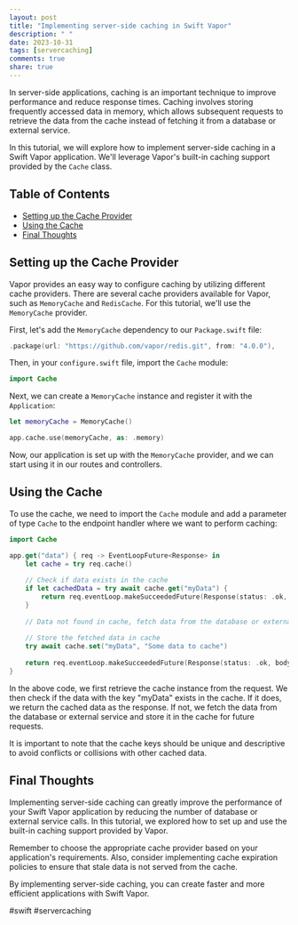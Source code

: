 ```yaml
---
layout: post
title: "Implementing server-side caching in Swift Vapor"
description: " "
date: 2023-10-31
tags: [servercaching]
comments: true
share: true
---
```


In server-side applications, caching is an important technique to improve performance and reduce response times. Caching involves storing frequently accessed data in memory, which allows subsequent requests to retrieve the data from the cache instead of fetching it from a database or external service.

In this tutorial, we will explore how to implement server-side caching in a Swift Vapor application. We'll leverage Vapor's built-in caching support provided by the `Cache` class.

## Table of Contents
- [Setting up the Cache Provider](#setting-up-the-cache-provider)
- [Using the Cache](#using-the-cache)
- [Final Thoughts](#final-thoughts)

## Setting up the Cache Provider

Vapor provides an easy way to configure caching by utilizing different cache providers. There are several cache providers available for Vapor, such as `MemoryCache` and `RedisCache`. For this tutorial, we'll use the `MemoryCache` provider.

First, let's add the `MemoryCache` dependency to our `Package.swift` file:

```swift
.package(url: "https://github.com/vapor/redis.git", from: "4.0.0"),
```

Then, in your `configure.swift` file, import the `Cache` module:

```swift
import Cache
```

Next, we can create a `MemoryCache` instance and register it with the `Application`:

```swift
let memoryCache = MemoryCache()

app.cache.use(memoryCache, as: .memory)
```

Now, our application is set up with the `MemoryCache` provider, and we can start using it in our routes and controllers.

## Using the Cache

To use the cache, we need to import the `Cache` module and add a parameter of type `Cache` to the endpoint handler where we want to perform caching:

```swift
import Cache

app.get("data") { req -> EventLoopFuture<Response> in
    let cache = try req.cache()
    
    // Check if data exists in the cache
    if let cachedData = try await cache.get("myData") {
        return req.eventLoop.makeSucceededFuture(Response(status: .ok, body: cachedData))
    }
    
    // Data not found in cache, fetch data from the database or external service
    
    // Store the fetched data in cache
    try await cache.set("myData", "Some data to cache")
    
    return req.eventLoop.makeSucceededFuture(Response(status: .ok, body: "Data fetched and cached"))
}
```

In the above code, we first retrieve the cache instance from the request. We then check if the data with the key "myData" exists in the cache. If it does, we return the cached data as the response. If not, we fetch the data from the database or external service and store it in the cache for future requests.

It is important to note that the cache keys should be unique and descriptive to avoid conflicts or collisions with other cached data.

## Final Thoughts

Implementing server-side caching can greatly improve the performance of your Swift Vapor application by reducing the number of database or external service calls. In this tutorial, we explored how to set up and use the built-in caching support provided by Vapor.

Remember to choose the appropriate cache provider based on your application's requirements. Also, consider implementing cache expiration policies to ensure that stale data is not served from the cache.

By implementing server-side caching, you can create faster and more efficient applications with Swift Vapor.

#swift #servercaching